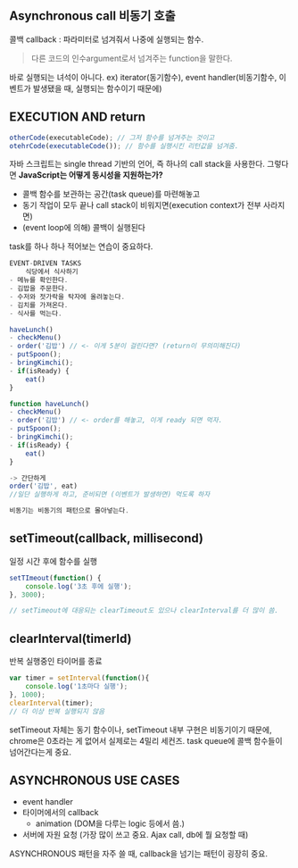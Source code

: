## Asynchronous call 비동기 호출

콜백 callback : 파라미터로 넘겨줘서 나중에 실행되는 함수.

>  다른 코드의 인수argument로서 넘겨주는 function을 말한다.

바로 실행되는 녀석이 아니다. ex) iterator(동기함수), event handler(비동기함수, 이벤트가 발생됐을 때, 실행되는 함수이기 때문에)



## EXECUTION AND return

```javascript
otherCode(executableCode); // 그저 함수를 넘겨주는 것이고
otehrCode(executableCode()); // 함수를 실행시킨 리턴값을 넘겨줌.

```

자바 스크립트는 single thread 기반의 언어, 즉 하나의 call stack을 사용한다. 그렇다면 **JavaScript는 어떻게 동시성을 지원하는가?**

- 콜백 함수를 보관하는 공간(task queue)를 마련해놓고
- 동기 작업이 모두 끝나 call stack이 비워지면(execution context가 전부 사라지면)
- (event loop에 의해) 콜백이 실행된다



task를 하나 하나 적어보는 연습이 중요하다.

```javascript
EVENT-DRIVEN TASKS
	식당에서 식사하기
- 메뉴를 확인한다.  
- 김밥을 주문한다.
- 수저와 젓가락을 탁자에 올려놓는다.
- 김치를 가져온다.
- 식사를 먹는다.

haveLunch()
- checkMenu()
- order('김밥') // <- 이게 5분이 걸린다면? (return이 무의미해진다)
- putSpoon();
- bringKimchi();
- if(isReady) {
    eat()
}

function haveLunch()
- checkMenu()
- order('김밥') // <- order를 해놓고, 이게 ready 되면 먹자.
- putSpoon();
- bringKimchi();
- if(isReady) {
    eat()
}

-> 간단하게
order('김밥', eat) 
//일단 실행하게 하고, 준비되면 (이벤트가 발생하면) 먹도록 하자

비동기는 비동기의 패턴으로 몰아넣는다.

```



## setTimeout(callback, millisecond)
일정 시간 후에 함수를 실행

```javascript
setTImeout(function() {
    console.log('3초 후에 실행');
}, 3000);

// setTimeout에 대응되는 clearTimeout도 있으나 clearInterval를 더 많이 씀.


```



## clearInterval(timerId)

반복 실행중인 타이머를 종료

```javascript
var timer = setInterval(function(){
    console.log('1초마다 실행');
}, 1000);
clearInterval(timer);
// 더 이상 반복 실행되지 않음
```



setTimeout 자체는 동기 함수이나, setTimeout 내부 구현은 비동기이기 때문에, chrome은 0초라는 게 없어서 실제로는 4밀리 세컨즈. task queue에 콜백 함수들이 넘어간다는게 중요. 



## ASYNCHRONOUS USE CASES

- event handler
- 타이머에서의 callback
  - animation (DOM을 다루는 logic 등에서 씀.)
-  서버에 자원 요청 (가장 많이 쓰고 중요. Ajax call, db에 뭘 요청할 때)



ASYNCHRONOUS 패턴을 자주 쓸 때, callback을 넘기는 패턴이 굉장히 중요. 